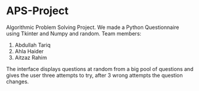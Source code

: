 # APS-Project
Algorithmic Problem Solving Project.
    We made a Python Questionnaire using Tkinter and Numpy and random.
    Team members:
  1. Abdullah Tariq
  2. Ahla Haider
  3. Aitzaz Rahim

The interface displays questions at random from a big pool of questions and gives the user three attempts to try, after 3 wrong attempts the question changes.
